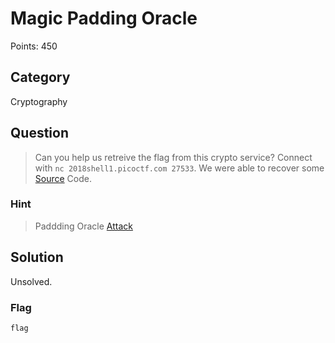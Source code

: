 # Magic Padding Oracle
Points: 450

## Category
Cryptography

## Question
>Can you help us retreive the flag from this crypto service? Connect with `nc 2018shell1.picoctf.com 27533`. We were able to recover some [Source](files/pkcs7.py) Code.  

### Hint
>Paddding Oracle [Attack](https://blog.skullsecurity.org/2013/padding-oracle-attacks-in-depth)

## Solution
Unsolved.

### Flag
`flag`
